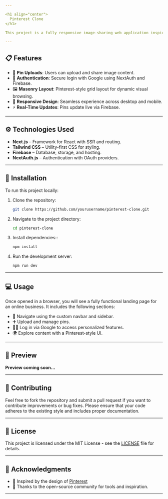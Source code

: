 ```yaml
---

<h1 align="center">
  Pinterest Clone
</h1>

This project is a fully responsive image-sharing web application inspired by Pinterest. Built with Next.js for server-side rendering and routing, Tailwind CSS for modern and responsive UI design, Firebase for real-time database and image storage, and NextAuth.js for secure authentication and session management.

---
```


## 📋 Features

- 📌 **Pin Uploads**: Users can upload and share image content.
- 🔐 **Authentication**: Secure login with Google using NextAuth and Firebase.
- 🖼️ **Masonry Layout**: Pinterest-style grid layout for dynamic visual browsing.
- 📱 **Responsive Design**: Seamless experience across desktop and mobile.
- ⚡ **Real-Time Updates**: Pins update live via Firebase.

---

## ⚙️ Technologies Used

- **Next.js** – Framework for React with SSR and routing.
- **Tailwind CSS** – Utility-first CSS for styling.
- **Firebase** – Database, storage, and hosting.
- **NextAuth.js** – Authentication with OAuth providers.

---

## 🚀 Installation

To run this project locally:

1. Clone the repository:
   ```bash
   git clone https://github.com/yourusername/pinterest-clone.git
   ```

2. Navigate to the project directory:
   ```bash
   cd pinterest-clone
   ```

3. Install dependencies::
   ```bash
   npm install
   ```
3. Run the development server:
   ```bash
   npm run dev
   ```

---

## 💻 Usage

Once opened in a browser, you will see a fully functional landing page for an online business. It includes the following sections:

- 🧭 Navigate using the custom navbar and sidebar.
- ➕ Upload and manage pins.
- 🧑‍💼 Log in via Google to access personalized features.
- 🌍 Explore content with a Pinterest-style UI.

---

## 📸 Preview

**Preview coming soon...**

---

## 🤝 Contributing

Feel free to fork the repository and submit a pull request if you want to contribute improvements or bug fixes. Please ensure that your code adheres to the existing style and includes proper documentation.

---

## 📜 License

This project is licensed under the MIT License - see the [LICENSE](https://help.pinterest.com/en/article/copyright) file for details.

---

## 👏 Acknowledgments

- 🌟 Inspired by the design of [Pinterest](https://www.pinterest.com/)
- 🙏 Thanks to the open-source community for tools and inspiration.

---
